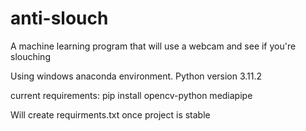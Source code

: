 # anti-slouch
A machine learning program that will use a webcam and see if you're slouching

Using windows anaconda environment. Python version 3.11.2

current requirements:
pip install opencv-python mediapipe

Will create requirments.txt once project is stable